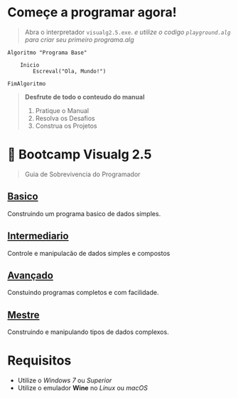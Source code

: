 # Começe a programar agora!  
> Abra o interpretador `visualg2.5.exe`. 
> _e utilize o codigo `playground.alg` para criar seu primeiro programa.alg_  

~~~ alg
Algoritmo "Programa Base"
    
    Inicio
        Escreval("Ola, Mundo!")

FimAlgoritmo
~~~

> **Desfrute de todo o conteudo do manual**
> 1. Pratique o Manual  
> 2. Resolva os Desafios   
> 3. Construa os Projetos   

# :card_index: Bootcamp Visualg 2.5
> Guia de Sobrevivencia do Programador

## [Basico](manual/1.basico.md/README.md)
Construindo um programa basico de dados simples.
## [Intermediario](manual/2.intermediario.md/README.md)
Controle e manipulacão de dados simples e compostos
## [Avançado](manual/3.avancado.md/README.md)
Constuindo programas completos e com facilidade.
## [Mestre](manual/4.mestre.md/README.md)
Construindo e manipulando tipos de dados complexos.   

# Requisitos
* Utilize o _Windows 7_ ou _Superior_
* Utilize o emulador **Wine** no _Linux_ ou _macOS_
